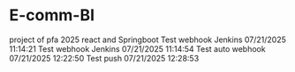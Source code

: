 # E-comm-BI
project of pfa 2025 react and Springboot
T e s t   w e b h o o k   J e n k i n s   0 7 / 2 1 / 2 0 2 5   1 1 : 1 4 : 2 1  
 T e s t   w e b h o o k   J e n k i n s   0 7 / 2 1 / 2 0 2 5   1 1 : 1 4 : 5 4  
 T e s t   a u t o   w e b h o o k   0 7 / 2 1 / 2 0 2 5   1 2 : 2 2 : 5 0  
 T e s t   p u s h   0 7 / 2 1 / 2 0 2 5   1 2 : 2 8 : 5 3  
 